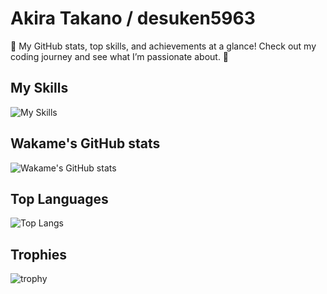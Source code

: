 # Akira Takano / desuken5963

🚀 My GitHub stats, top skills, and achievements at a glance! Check out my coding journey and see what I’m passionate about. 🌟

## My Skills
![My Skills](https://skillicons.dev/icons?i=go,ruby,rails,js,ts,react,nextjs,tailwind,materialui,docker&theme=light)

## Wakame's GitHub stats
![Wakame's GitHub stats](https://github-readme-stats.vercel.app/api?username=desuken5963&show_icons=true&theme=radical)

## Top Languages
![Top Langs](https://github-readme-stats.vercel.app/api/top-langs/?username=desuken5963&layout=compact&show_icons=true&theme=radical)

## Trophies
![trophy](https://github-profile-trophy.vercel.app/?username=desuken5963&show_icons=true&theme=radical)
